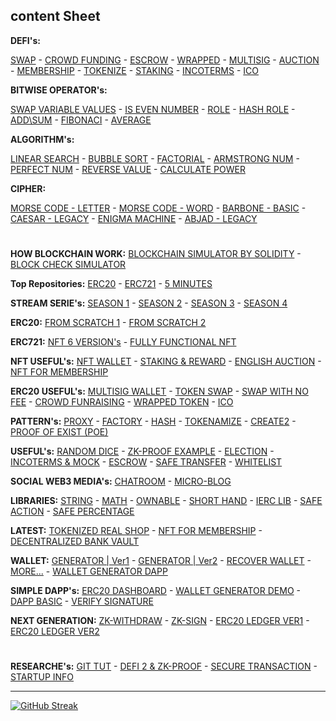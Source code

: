 ## content Sheet

**DEFI's:**

[SWAP](https://github.com/mosi-sol/live-contract-s3/tree/main/02-Swap%20No%20Fee) - 
[CROWD FUNDING](https://github.com/mosi-sol/live-contracts-s2/tree/main/21-Crowd%20Fund%20Raising%20part%202) - 
[ESCROW](https://github.com/mosi-sol/live-contracts/tree/main/episode-21) - 
[WRAPPED](https://github.com/mosi-sol/live-contract-s3/tree/main/08-Wraped%20Token) - 
[MULTISIG](https://github.com/mosi-sol/live-contracts-s2/tree/main/19-Multisig%20Wallet) - 
[AUCTION](https://github.com/mosi-sol/live-contracts-s2/tree/main/02-NftEnglishAuction) - 
[MEMBERSHIP](https://github.com/mosi-sol/erc721/tree/main/Utility%20Membership) - 
[TOKENIZE](https://github.com/mosi-sol/live-contract-s3/tree/main/05-Tokenize) - 
[STAKING](https://github.com/mosi-sol/live-contracts/tree/main/episode-6) - 
[INCOTERMS](https://github.com/mosi-sol/incoterms) - 
[ICO](https://github.com/mosi-sol/live-contract-s3/tree/main/12-%20ICO) 

**BITWISE OPERATOR's:**

[SWAP VARIABLE VALUES](https://github.com/mosi-sol/live-contract-s3/tree/main/22-%20Swap%20Value) - 
[IS EVEN NUMBER](https://github.com/mosi-sol/live-contract-s3/tree/main/23-%20Even%20Number) - 
[ROLE](https://github.com/mosi-sol/live-contracts-s4/tree/main/01-%20Bitwise%20Role) - 
[HASH ROLE](https://github.com/mosi-sol/live-contracts-s4/tree/main/02-%20Bitwise%20Hash%20Role) - 
[ADD\SUM](https://github.com/mosi-sol/live-contracts-s4/tree/main/03-%20Bitwise%20Add) - 
[FIBONACI](https://github.com/mosi-sol/live-contracts-s4/tree/main/04-%20Bitwise%20Fibonaci) - 
[AVERAGE](https://github.com/mosi-sol/live-contracts-s4/tree/main/14-%20Bitwise%20Average) 

**ALGORITHM's:**

[LINEAR SEARCH](https://github.com/mosi-sol/live-contracts-s4/tree/main/11-%20Linear%20Search) - 
[BUBBLE SORT](https://github.com/mosi-sol/live-contracts-s4/tree/main/10-%20Bubble%20Sort) - 
[FACTORIAL](https://github.com/mosi-sol/live-contracts-s4/tree/main/09-%20Factorial) - 
[ARMSTRONG NUM](https://github.com/mosi-sol/live-contracts-s4/tree/main/08-%20Armstrong%20Number) - 
[PERFECT NUM](https://github.com/mosi-sol/live-contracts-s4/tree/main/07-%20Perfect%20Number) - 
[REVERSE VALUE](https://github.com/mosi-sol/live-contracts-s4/tree/main/06-%20Reverse%20value) - 
[CALCULATE POWER](https://github.com/mosi-sol/live-contracts-s4/tree/main/05-%20Calculate%20Power) 

**CIPHER:**

[MORSE CODE - LETTER](https://github.com/mosi-sol/live-contracts-s4/tree/main/17-%20Cipher%20Morse%20code%201) - 
[MORSE CODE - WORD](https://github.com/mosi-sol/live-contracts-s4/tree/main/18-%20Cipher%20Morse%20Code%202) - 
[BARBONE - BASIC](https://github.com/mosi-sol/live-contracts-s4/tree/main/19-%20Cipher%20Barbone) - 
[CAESAR - LEGACY](https://github.com/mosi-sol/live-contracts-s4/tree/main/20-%20Caesar%20Cipher) - 
[ENIGMA MACHINE](https://github.com/mosi-sol/live-contracts-s4/tree/main/21-%20Enigma%20simulator) - 
[ABJAD - LEGACY](https://github.com/mosi-sol/live-contracts-s4/tree/main/22-%20Abjad%20Cipher) 

#

**HOW BLOCKCHAIN WORK:**
[BLOCKCHAIN SIMULATOR BY SOLIDITY](https://github.com/mosi-sol/live-contract-s3/tree/main/14-Blockchain%20Simulator) - 
[BLOCK CHECK SIMULATOR](https://github.com/mosi-sol/live-contracts-s4/tree/main/13-%20How%20to%20Check%20Validator) 

**Top Repositories:** 
[ERC20](https://github.com/mosi-sol/erc20) - 
[ERC721](https://github.com/mosi-sol/erc721) - 
[5 MINUTES](https://github.com/mosi-sol/5min) 

**STREAM SERIE's:**
[SEASON 1](https://github.com/mosi-sol/live-contracts) - 
[SEASON 2](https://github.com/mosi-sol/live-contracts-s2) - 
[SEASON 3](https://github.com/mosi-sol/live-contract-s3) - 
[SEASON 4](https://github.com/mosi-sol/live-contracts-s4) 

**ERC20:**
[FROM SCRATCH 1](https://github.com/mosi-sol/erc20/tree/main/from%20scratch) - 
[FROM SCRATCH 2](https://github.com/mosi-sol/erc20/tree/main/ERC20-finalize) 

**ERC721:**
[NFT 6 VERSION's](https://github.com/mosi-sol/erc721) - 
[FULLY FUNCTIONAL NFT](https://github.com/mosi-sol/nft-erc721) 

**NFT USEFUL's:**
[NFT WALLET](https://github.com/mosi-sol/NftWallet) - 
[STAKING & REWARD](https://github.com/mosi-sol/live-contracts/tree/main/episode-6) - 
[ENGLISH AUCTION](https://github.com/mosi-sol/live-contracts-s2/tree/main/02-NftEnglishAuction) - 
[NFT FOR MEMBERSHIP](https://github.com/mosi-sol/erc721/tree/main/Utility%20Membership) 

**ERC20 USEFUL's:**
[MULTISIG WALLET](https://github.com/mosi-sol/live-contracts-s2/tree/main/19-Multisig%20Wallet) - 
[TOKEN SWAP](https://github.com/mosi-sol/erc20/tree/main/tokenSwap) - 
[SWAP WITH NO FEE](https://github.com/mosi-sol/live-contract-s3/tree/main/02-Swap%20No%20Fee) - 
[CROWD FUNRAISING](https://github.com/mosi-sol/live-contracts-s2/tree/main/21-Crowd%20Fund%20Raising%20part%202) - 
[WRAPPED TOKEN](https://github.com/mosi-sol/live-contract-s3/tree/main/08-Wraped%20Token) - 
[ICO](https://github.com/mosi-sol/live-contract-s3/tree/main/12-%20ICO) 

**PATTERN's:**
[PROXY](https://github.com/mosi-sol/live-contracts/tree/main/episode-23) - 
[FACTORY](https://github.com/mosi-sol/live-contracts/tree/main/episode-3) - 
[HASH](https://github.com/mosi-sol/live-contracts/tree/main/episode-15) - 
[TOKENAMIZE](https://github.com/mosi-sol/live-contracts-s2/tree/main/17-Tokenamize%20simulation) - 
[CREATE2](https://github.com/mosi-sol/live-contract-s3/tree/main/03-%20Create2) - 
[PROOF OF EXIST (POE)](https://github.com/mosi-sol/live-contract-s3/tree/main/15-Proof%20of%20Exist) 

**USEFUL's:**
[RANDOM DICE](https://github.com/mosi-sol/live-contracts/tree/main/episode-16) - 
[ZK-PROOF EXAMPLE](https://github.com/mosi-sol/live-contracts/tree/main/episode-20) - 
[ELECTION](https://github.com/mosi-sol/Election) - 
[INCOTERMS & MOCK](https://github.com/mosi-sol/incoterms) - 
[ESCROW](https://github.com/mosi-sol/live-contracts/tree/main/episode-21) - 
[SAFE TRANSFER](https://github.com/mosi-sol/live-contracts/tree/main/episode-19) - 
[WHITELIST](https://github.com/mosi-sol/live-contract-s3/tree/main/20-%20Whitelist%20Ver2) 

**SOCIAL WEB3 MEDIA's:**
[CHATROOM](https://github.com/mosi-sol/live-contracts-s2/tree/main/23-Simple-Socialmedia) - 
[MICRO-BLOG](https://github.com/mosi-sol/live-contract-s3/tree/main/01-Web3%20Blog) 

**LIBRARIES:**
[STRING](https://github.com/mosi-sol/live-contracts/tree/main/episode-18) - 
[MATH](https://github.com/mosi-sol/nft-erc721/blob/main/Contracts/FULL-MATH.sol) - 
[OWNABLE](https://github.com/mosi-sol/nft-erc721/blob/main/Contracts/OWNABLE.sol) - 
[SHORT HAND](https://github.com/mosi-sol/5min/tree/main/06-Shorthand) - 
[IERC LIB](https://github.com/mosi-sol/5min/tree/main/07-IERC%20Lib) - 
[SAFE ACTION](https://github.com/mosi-sol/live-contract-s3/tree/main/06-SafeTransfer) - 
[SAFE PERCENTAGE](https://github.com/mosi-sol/live-contract-s3/tree/main/19-Defi%20Safe%20Percentage) 

**LATEST:**
[TOKENIZED REAL SHOP](https://github.com/mosi-sol/live-contract-s3/tree/main/05-Tokenize) - 
[NFT FOR MEMBERSHIP](https://github.com/mosi-sol/erc721/tree/main/Utility%20Membership) - 
[DECENTRALIZED BANK VAULT](https://github.com/mosi-sol/live-contract-s3/tree/main/11-%20Decentralized%20Bank%20Vault)  

**WALLET:**
[GENERATOR | Ver1](https://github.com/mosi-sol/5min/tree/main/08-Wallet%20Address%20Generator) - 
[GENERATOR | Ver2](https://github.com/mosi-sol/5min/tree/main/09-Wallet%20Address%20Generator%20-%20nmemonic) - 
[RECOVER WALLET](https://github.com/mosi-sol/5min/tree/main/10-Recover%20Wallet%20by%20seed) - 
[MORE...](https://gist.github.com/mosi-sol/70648c384e5a308f53d0ba7d3cdf0291) - 
[WALLET GENERATOR DAPP](https://github.com/mosi-sol/live-contract-s3/tree/main/09-%20Wallet%20Generator%20Dapp) 

**SIMPLE DAPP's:**
[ERC20 DASHBOARD](https://github.com/mosi-sol/ERC20-Dapp) - 
[WALLET GENERATOR DEMO](https://mosi-sol.github.io/Wallet-Web3/) - 
[DAPP BASIC](https://github.com/mosi-sol/live-contract-s3/tree/main/13-%20Dapp%20infrastructure) - 
[VERIFY SIGNATURE](https://mosi-sol.github.io/VerifySignature/) 

**NEXT GENERATION:**
[ZK-WITHDRAW](https://github.com/mosi-sol/live-contracts/tree/main/episode-20) - 
[ZK-SIGN](https://github.com/mosi-sol/live-contract-s3/tree/main/16-ZK-Signature) - 
[ERC20 LEDGER VER1](https://github.com/mosi-sol/erc20/tree/main/Ledger%20ERC20%20Ver1) - 
[ERC20 LEDGER VER2](https://github.com/mosi-sol/erc20/tree/main/LedgerErc20%20Ver2) 

#

**RESEARCHE's:**
[GIT TUT](https://github.com/mosi-sol/Git-Teach) - 
[DEFI 2 & ZK-PROOF](https://github.com/mosi-sol/ZK/blob/main/Document-Examples.md) - 
[SECURE TRANSACTION](https://github.com/mosi-sol/ZK/blob/main/README.md) - 
[STARTUP INFO](https://github.com/mosi-sol/startup) 

---

[![GitHub Streak](https://streak-stats.demolab.com?user=mosi-sol&theme=vue&fire=EB5454&currStreakNum=EB5454&sideLabels=5C85EB&ring=EBBE4A&sideNums=5C85EB&currStreakLabel=5C85EB)](https://git.io/streak-stats)
